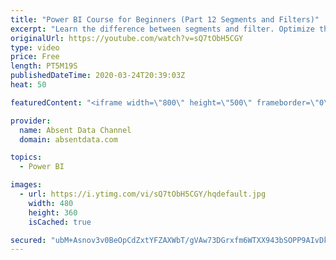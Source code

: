 ```yaml
---
title: "Power BI Course for Beginners (Part 12 Segments and Filters)"
excerpt: "Learn the difference between segments and filter. Optimize the user experience by learn how to make an interactivity using custom filters."
originalUrl: https://youtube.com/watch?v=sQ7tObH5CGY
type: video
price: Free
length: PT5M19S
publishedDateTime: 2020-03-24T20:39:03Z
heat: 50

featuredContent: "<iframe width=\"800\" height=\"500\" frameborder=\"0\" src=\"https://www.youtube.com/embed/sQ7tObH5CGY\" allow=\"accelerometer; autoplay; encrypted-media; gyroscope; picture-in-picture\" allowfullscreen></iframe>"

provider:
  name: Absent Data Channel
  domain: absentdata.com

topics:
  - Power BI

images:
  - url: https://i.ytimg.com/vi/sQ7tObH5CGY/hqdefault.jpg
    width: 480
    height: 360
    isCached: true

secured: "ubM+Asnov3v0BeOpCdZxtYFZAXWbT/gVAw73DGrxfm6WTXX943bSOPP9AIvDkb40jlLr7HIwKliwQO3AAMnk/kBpVSV7FKbMOyouh3ZvtlUWEI2wJzNZYO1mMf434csTwUA8fpu2l4eQS4DdARRhHcr5lDonZ8HlpyO/ZGdgcSyQUsvLEz3Rk3Y54syJxI8eRfFQuk1deVjSgPCY7m9TX4sZYgbSNyGYDdfKj7DFZbqBMOp6DkDRSU/Wy7SCjMf1WUEGrFWlR5yOBDGxRYClvTf9DCQl1tIn6aQd7mCH+Wfmn6xssbhxTvRyUhHMmlEu7oWIhjaV72wEorlAJ0ETGU0mCMUbM2L7aSq0f1og6UFWZj9JpyeRVKufW+Hj8Qx0ug6cSIqGKqc0aBXvQwuUa9PbiAAmjpbYCCv8+RMt8ek=;Lknk+knBhtASXrkoyETsGw=="
---
```


